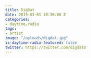 ```yaml
---
title: DigDat
date: 2019-03-01 10:36:00 Z
categories:
- daytime-radio
tags:
- artist
image: "/uploads/digdat.jpg"
is-daytime-radio-featured: false
twitter: https://twitter.com/digdat8
---
```


